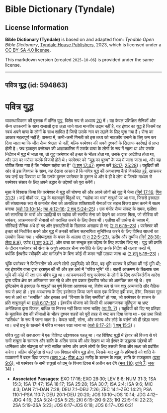 # Bible Dictionary (Tyndale)

## License Information

**Bible Dictionary (Tyndale)** is based on and adapted from: _Tyndale Open Bible Dictionary_, [Tyndale House Publishers](https://tyndaleopenresources.com/), 2023, which is licensed under a [CC BY-SA 4.0 license](https://creativecommons.org/licenses/by-sa/4.0/legalcode.en).

This markdown version (created `2025-10-06`) is provided under the same license.



--------------------------------

## पवित्र युद्ध (id: 594863)

पवित्र युद्ध
============

व्यवस्थाविवरण की पुस्तक में वर्णित युद्ध, विशेष रूप से अध्याय [20](https://ref.ly/Deut20:1-Deut20:20) में। यह केवल प्रशिक्षित सैनिकों और सैन्य उपकरणों के साथ राजाओं द्वारा लड़ा जाने वाला मानवीय उद्यम नहीं है, यह ईश्वर का युद्ध है जिसमें वह स्वयं अपने वाचा के लोगों के साथ शामिल है जिन्हें उसके नाम पर लड़ने के लिए चुना गया है। सेना का आकार महत्वपूर्ण नहीं है; वास्तव में, कभी\-कभी गिनती को इस तथ्य को नाटकीय बनाने के लिए कम कर दिया जाता था कि जीत सैन्य श्रेष्ठता से नहीं, बल्कि परमेश्वर की अपने दुश्मनों के खिलाफ कार्रवाई से प्राप्त होती है। जब इस्राएल परमेश्वर की आज्ञाकारिता में उसके वाचा के लोगों के रूप में रहता था और उसके निर्देशन में युद्ध में जाता था, तो युद्ध परमेश्वर की इच्छा के भीतर होता था, उसके द्वारा आदेशित होता था, और उस पर भरोसा करके विजयी होते थे। परमेश्वर को “युद्ध का पुरुष” के रूप में जाना जाता था, और यह घोषित किया गया है कि “संग्राम यहोवा का है” ([1 शमू 17:47](https://ref.ly/1Sam17:47); तुलना करें [18:17](https://ref.ly/1Sam18:17); [25:28](https://ref.ly/1Sam25:28))। यहूदियों की ओर से इस विश्वास के साथ, यह देखना आसान है कि पवित्र युद्ध की अवधारणा कैसे विकसित हुई, खासकर जब उन्हें यह विश्वास था कि उनके दुश्मन परमेश्वर के दुश्मन थे और वे ही वे लोग थे जिनके माध्यम से परमेश्वर संसार के लिए अपने उद्धार के उद्देश्यों को पूरा करेंगें।

मूसा ने विश्वास किया कि परमेश्वर ने युद्ध की घोषणा की और अपने लोगों को युद्ध में भेजा ([निर्ग 17:16](https://ref.ly/Exod17:16); [गिन 31:3](https://ref.ly/Num31:3))। कई मौकों पर, युद्ध के महत्वपूर्ण बिंदुओं पर, “यहोवा का भय” शत्रुओं पर आ गया, जिससे इस्राएल की संख्यात्मक रूप से कमजोर सेना को अत्यधिक शक्तिशाली सेनाओं पर सहज विजय प्राप्त करने में सक्षम बनाया ([यहो 10:10–14](https://ref.ly/Josh10:10-Josh10:14); [न्या 4:12–16](https://ref.ly/Judg4:12-Judg4:16); [2 शमू 5:24–25](https://ref.ly/2Sam5:24-2Sam5:25))। एक गंभीर सैन्य संकट के समय, एलीशा को सामरिया के चारों ओर पहाड़ियों पर यहोवा की स्वर्गीय सेना को देखने का अवसर मिला, जो सीरिया की भयंकर, आक्रमणकारी सेनाओं को पराजित करने के लिए तैयार थी। एलीशा की प्रार्थना के जवाब में, सीरियाई सैनिक अंधे हो गए और इस्राएलियों के खिलाफ असहाय हो गए ([2 रा 6:15–23](https://ref.ly/2Kgs6:15-2Kgs6:23))। परमेश्वर की इच्छा को निर्धारित करने और युद्ध में उनकी सक्रिय सहभागिता सुनिश्चित करने के लिए विभिन्न साधनों का उपयोग किया गया। भविष्यद्वक्ता के वचन के अलावा ([1 रा 22:5–23](https://ref.ly/1Kgs22:5-1Kgs22:23)), ऊरीम और तुम्मीम ([निर्ग 28:30](https://ref.ly/Exod28:30); [लैव्य 8:8](https://ref.ly/Lev8:8)), एपोद ([1 शमू 30:7](https://ref.ly/1Sam30:7)), और वाचा का सन्दूक इस उद्देश्य के लिए उपयोग किए गए। युद्ध की प्रगति के दौरान परमेश्वर की सेना के अगुवे लगातार सैन्य रणनीति के लिए उनके निर्देश की तलाश करते थे, क्योंकि ईश्वरीय स्वीकृति और मार्गदर्शन के बिना कोई भी कदम नहीं उठाया जाना था ([2 शमू 5:19–23](https://ref.ly/2Sam5:19-2Sam5:23))।

चूंकि परमेश्वर ने फिलिस्तीन को अपने लोगों (यहूदियों) को दिया, वह भूमि वास्तव में प्रतिज्ञा की गई भूमि थी; यह ईश्वरीय वाचा द्वारा इस्राएल की थी और इस अर्थ में "पवित्र भूमि" थी। बाहरी आक्रमण के खिलाफ उस भूमि की कोई भी रक्षा एक पवित्र युद्ध था। आक्रमणकारी शत्रु परमेश्वर के लोगों के लिए अपरिवर्तनीय आदेश द्वारा पवित्र क्षेत्र पर अतिक्रमण कर रहे थे और इस प्रकार ईश्वरीय क्रोध को आमंत्रित कर रहे थे। इस दृष्टिकोण से इस्राएल के शत्रुओं का पूर्ण विनाश आवश्यक था, विशेष रूप से जब शत्रु अन्यजाति और नैतिक रूप से भ्रष्ट हो। इस अवधारणा के लिए इस्तेमाल किया जाने वाला एक विशिष्ट इब्री शब्द, हेरेम, जिसका मूल रूप से अर्थ था "समर्पित" और इसका अर्थ "विनाश के लिए समर्पित" हो गया, जो परमेश्वर के शासन के प्रति शत्रुतापूर्ण था ([यहो 6:17–18](https://ref.ly/Josh6:17-Josh6:18))। ईश्वरीय योजना को किसी भी अपमानजनक मूर्तिपूजा या भ्रष्ट अनैतिकता द्वारा विफल, बाधित या निरस्त नहीं किया जाना चाहिए ([व्य.वि. 7](https://ref.ly/Deut7:1-Deut7:26))। यहूदियों को दिए गए प्रतिज्ञा के मुताबिक देश की सीमाओं के भीतर दुश्मन शहरों को पूरी तरह से नष्ट कर दिया जाना था \- एक प्रथा जिसे "प्रतिबंध" के रूप में जाना जाता है। केवल चांदी, सोना, और कांस्य और लोहे के बर्तनों को ही छोड़ा जाना था। उन्हें प्रभु के खजाने में पवित्र मानकर रखा जाना था ([यहो 6:17–21](https://ref.ly/Josh6:17-Josh6:21); [1 शमू 15:3](https://ref.ly/1Sam15:3))।

पवित्र युद्ध की अवधारणा में एक विशिष्ट उद्देश्यपरक पहलू था। यह विशिष्ट युद्धों में ईश्वर की विजय से परे सभी शत्रुता के समापन और शांति के अंतिम समय की ओर देखता था जो ईश्वर के उद्धारक उद्देश्यों की धार्मिकता और संप्रभुता को सही साबित करेगा और अपने लोगों के लिए उसकी चिंता और लक्ष्य को प्रदर्शित करेगा। अंतिम परिपूर्णता से पहले एक विशाल पवित्र युद्ध होगा, जिसके बाद युद्ध के हथियारों को शांति के उपकरणों में बदल दिया जाएगा ([यशा 2:4](https://ref.ly/Isa2:4); [मीक 4:3](https://ref.ly/Mic4:3)) मसीह के शासन के तहत, शांति के राजकुमार ([यशा 9:6](https://ref.ly/Isa9:6)), जो परमेश्वर के सभी शत्रुओं को प्रभु के विजय दिवस में अधीन कर देंगे ([भज 110](https://ref.ly/Ps110:1-Ps110:7); [दानि 7](https://ref.ly/Dan7:1-Dan7:28); [जक 14](https://ref.ly/Zech14:1-Zech14:21))।

* **Associated Passages:** EXO 17:16; EXO 28:30; LEV 8:8; NUM 31:3; 1SA 15:3; 1SA 17:47; 1SA 18:17; 1SA 25:28; 1SA 30:7; ISA 2:4; ISA 9:6; MIC 4:3; DAN 7:1–DAN 7:28; DEU 7:1–DEU 7:26; ZEC 14:1–ZEC 14:21; PSA 110:1–PSA 110:7; DEU 20:1–DEU 20:20; JOS 10:10–JOS 10:14; JDG 4:12–JDG 4:16; 2SA 5:24–2SA 5:25; 2KI 6:15–2KI 6:23; 1KI 22:5–1KI 22:23; 2SA 5:19–2SA 5:23; JOS 6:17–JOS 6:18; JOS 6:17–JOS 6:21


